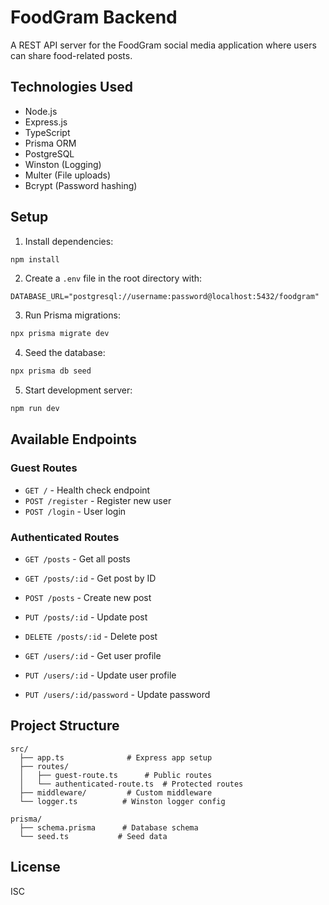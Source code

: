 # FoodGram Backend

A REST API server for the FoodGram social media application where users can share food-related posts.

## Technologies Used

- Node.js
- Express.js
- TypeScript
- Prisma ORM
- PostgreSQL
- Winston (Logging)
- Multer (File uploads)
- Bcrypt (Password hashing)

## Setup

1. Install dependencies:
```bash
npm install
```

2. Create a `.env` file in the root directory with:
```
DATABASE_URL="postgresql://username:password@localhost:5432/foodgram"
```

3. Run Prisma migrations:
```bash
npx prisma migrate dev
```

4. Seed the database:
```bash
npx prisma db seed
```

5. Start development server:
```bash
npm run dev
```

## Available Endpoints

### Guest Routes
- `GET /` - Health check endpoint
- `POST /register` - Register new user
- `POST /login` - User login

### Authenticated Routes
- `GET /posts` - Get all posts
- `GET /posts/:id` - Get post by ID
- `POST /posts` - Create new post
- `PUT /posts/:id` - Update post
- `DELETE /posts/:id` - Delete post

- `GET /users/:id` - Get user profile
- `PUT /users/:id` - Update user profile
- `PUT /users/:id/password` - Update password

## Project Structure

```
src/
  ├── app.ts              # Express app setup
  ├── routes/            
  │   ├── guest-route.ts      # Public routes
  │   └── authenticated-route.ts  # Protected routes
  ├── middleware/         # Custom middleware
  └── logger.ts          # Winston logger config

prisma/
  ├── schema.prisma      # Database schema
  └── seed.ts           # Seed data
```

## License

ISC
